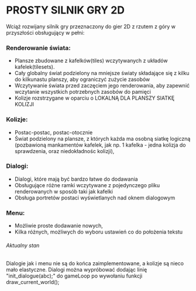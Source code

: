 # PROSTY SILNIK GRY 2D
Wciąż rozwijany silnik gry przeznaczony do gier 2D z rzutem z góry w przyszłości obsługujący w pełni:


### Renderowanie świata:
- Plansze zbudowane z kafelków(tiles) wczytywanych z układów kafelek(tilesets).
- Cały globalny świat podzielony na mniejsze światy składające się z kilku do kilkunastu planszy, aby ograniczyć zużycie zasobów
- Wczytywanie świata przed zaczęciem jego renderowania, aby zapewnić wczytanie wszystkich potrzebnych zasobów do pamięci
- Kolizje rozstrzygane w oparciu o LOKALNĄ DLA PLANSZY SIATKĘ KOLIZJI


### Kolizje:
- Postac-postac, postac-otocznie
- Świat podzielony na plansze, z których każda ma osobną siatkę logiczną (pozbawioną mankamentów kafelek, jak np. 1 kafelka - jedna kolizja do sprawdzenia, oraz niedokładnośc kolizji),


### Dialogi:
- Dialogi, które mają być bardzo łatwe do dodawania
- Obsługujące różne ramki wczytywane z pojedynczego pliku renderowanych w sposób taki jak kafelki
- Obsługa portretów postaci wyświetlanych nad oknem dialogowym


### Menu:
- Możliwie proste dodawanie nowych,
- Kilka różnych, możliwych do wyboru ustawień co do położenia tekstu

###### Aktualny stan
 
Dialogie jak i menu nie są do końca zaimplementowane, a kolizje są nieco mało elastyczne. Dialogi można wypróbować dodając linię "init_dialogue(abc);" do gameLoop po wywołaniu funkcji draw_current_world();
